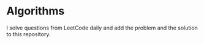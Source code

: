 # Algorithms
I solve questions from LeetCode daily and add the problem and the solution to this repository.
